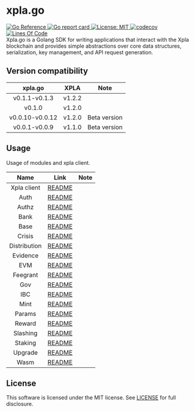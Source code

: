 # xpla.go
<div align="left">
  <a href="https://pkg.go.dev/github.com/Moonyongjung/xpla.go">
    <img alt="Go Reference" src="https://pkg.go.dev/badge/github.com/Moonyongjung/xpla.go.svg">
  </a>
  <a href="https://goreportcard.com/report/github.com/Moonyongjung/xpla.go">
    <img alt="Go report card" src="https://goreportcard.com/badge/github.com/Moonyongjung/xpla.go" />
  </a>
  <a href="https://github.com/Moonyongjung/xpla.go/blob/main/LICENSE">
    <img alt="License: MIT" src="https://img.shields.io/github/license/Moonyongjung/xpla.go.svg" />
  </a>
  <a href="https://app.codecov.io/gh/Moonyongjung/xpla.go">
    <img alt="codecov" src="https://codecov.io/gh/Moonyongjung/xpla.go/branch/main/graph/badge.svg" />
  </a>
  <a href="https://github.com/Moonyongjung/xpla.go">
    <img alt="Lines Of Code" src="https://img.shields.io/tokei/lines/github/Moonyongjung/xpla.go?style=round-square" />
  </a>
</div>
Xpla.go is a Golang SDK for writing applications that interact with the Xpla blockchain and provides simple abstractions over core data structures, serialization, key management, and API request generation.

## Version compatibility

|xpla.go|XPLA|Note|
|:---:|:---:|:---:|
|v0.1.1-v0.1.3|v1.2.2||
|v0.1.0|v1.2.0||
|v0.0.10-v0.0.12|v1.2.0|Beta version|
|v0.0.1-v0.0.9|v1.1.0|Beta version|


## Usage
Usage of modules and xpla client.

|Name|Link|Note|
|:---:|:---:|:---:|
|Xpla client|[README](./client/README.md)||
|Auth|[README](./core/auth/README.md)||
|Authz|[README](./core/authz/README.md)||
|Bank|[README](./core/bank/README.md)||
|Base|[README](./core/base/README.md)||
|Crisis|[README](./core/crisis/README.md)||
|Distribution|[README](./core/distribution/README.md)||
|Evidence|[README](./core/evidence/README.md)||
|EVM|[README](./core/evm/README.md)||
|Feegrant|[README](./core/feegrant/README.md)||
|Gov|[README](./core/gov/README.md)||
|IBC|[README](./core/ibc/README.md)||
|Mint|[README](./core/mint/README.md)||
|Params|[README](./core/params/README.md)||
|Reward|[README](./core/reward/README.md)||
|Slashing|[README](./core/slashing/README.md)||
|Staking|[README](./core/staking/README.md)||
|Upgrade|[README](./core/upgrade/README.md)||
|Wasm|[README](./core/wasm/README.md)||

## License
This software is licensed under the MIT license. See [LICENSE](./LICENSE) for full disclosure.